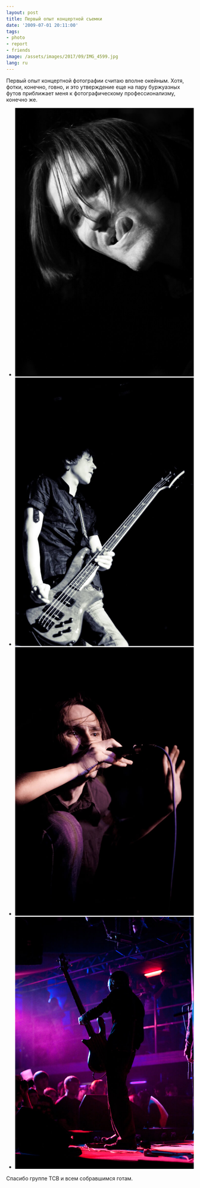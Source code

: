 ```yaml
---
layout: post
title: Первый опыт концертной съемки
date: '2009-07-01 20:11:00'
tags:
- photo
- report
- friends
image: /assets/images/2017/09/IMG_4599.jpg
lang: ru
---
```


Первый опыт концертной фотографии считаю вполне окейным. Хотя, фотки, конечно, говно, и это утверждение еще на пару буржуазных футов приближает меня к фотографическому профессионализму, конечно же.

- ![Театр Святого Витта, концерт в Нирване, Екатеринбург 2010, фото Афонина Дмитрия](/assets/images/2017/09/IMG_4599.jpg)
- ![Театр Святого Витта, концерт в Нирване, Екатеринбург 2010, фото Афонина Дмитрия](/assets/images/2017/09/IMG_4737.jpg)
- ![Театр Святого Витта, концерт в Нирване, Екатеринбург 2010, фото Афонина Дмитрия](/assets/images/2017/09/IMG_4756.jpg)
- ![Театр Святого Витта, концерт в Нирване, Екатеринбург 2010, фото Афонина Дмитрия](/assets/images/2017/09/IMG_4951.jpg)

Спасибо группе ТСВ и всем собравшимся готам.